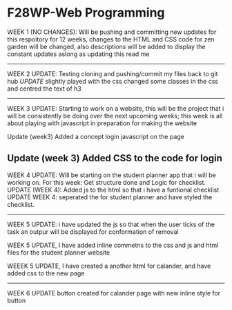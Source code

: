 # F28WP-Web Programming

WEEK 1 (NO CHANGES): Will be pushing and committing new updates for this respoitory for 12 weeks, changes to the HTML and CSS code for zen garden will be changed, also descriptions will be added to display the constant updates aslong as updating this read me

-----------------------------------------------------------------------------------------------------------------------------------------------------------------------------------
WEEK 2 UPDATE: Testing cloning and pushing/commit my files back to git hub *UPDATE* slightly played with the css changed some classes in the css and centred the text of h3 

------------------------------------------------------------------------------------------------------------------------------------------------------------------------------------
WEEK 3 UPDATE: Starting to work on a website, this will be the project that i will be consistently be doing over the next upcoming weeks; this week is all about playing with javascript in preparation for making the website

Update (week3) Added a concept login javascript on the page 

Update (week 3) Added CSS to the code for login
-------------------------------------------------------------------------------------------------------------------------------------------------------------------------------------
WEEK 4 UPDATE: Will be starting on the student planner app that i will be working on. For this week: Get structure done and Logic for checklist. 
UPDATE (WEEK 4): Added js to the html so that i have a funtional checklist 
UPDATE WEEK 4: seperated the for student planner and have styled the checklist.

-----------------------------------------------------------------------------------------------------

WEEK 5 UPDATE: i have updated the js so that when the user ticks of the task an outpur will be displayed for conformation of removal

WEEK 5 UPDATE, I have added inline commetns to the css and js and html files for the student planner website

WEEEK 5 UPDATE, I have created a another html for calander, and have added css to the new page 

---------------------------------------------------------------------------------------------------------------------------------------------------------------------
WEEK 6 UPDATE button created for calander page with new inline style for button 

